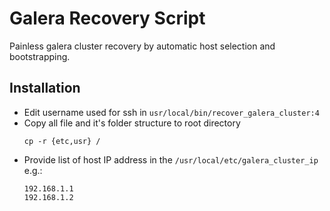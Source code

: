 # Galera Recovery Script

Painless galera cluster recovery by automatic host selection and bootstrapping.

## Installation

- Edit username used for ssh in `usr/local/bin/recover_galera_cluster:4`
- Copy all file and it's folder structure to root directory
  ```
  cp -r {etc,usr} /
  ```
- Provide list of host IP address in the `/usr/local/etc/galera_cluster_ip`
  e.g.:
  ```
  192.168.1.1
  192.168.1.2
  ```

